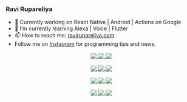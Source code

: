 ### Ravi Rupareliya

- 🔭 Currently working on React Native | Android | Actions on Google
- 🌱 I’m currently learning Alexa | Voice | Flutter
- 📫 How to reach me: [ravirupareliya.com](https://ravirupareliya.com)
- Follow me on [Instagram](https://www.instagram.com/ravi.rupareliya/) for programming tips and news.

<a href="https://www.instagram.com/ravi.rupareliya/" target="_blank">
<!-- insta-feed:START-->
<p align="center">
<img align="center" src=https://scontent-atl3-1.cdninstagram.com/v/t51.2885-15/e35/s150x150/122425343_1572645589603046_1626634953961554534_n.jpg?_nc_ht=scontent-atl3-1.cdninstagram.com&_nc_cat=102&_nc_ohc=EOK0GgDwEF4AX8wvDya&tp=1&oh=03ee3b988174b8c142a18d10473532c2&oe=6022EBC1 />
<img align="center" src=https://scontent-atl3-1.cdninstagram.com/v/t51.2885-15/e35/s150x150/119738360_171946631175661_8308691936849414239_n.jpg?_nc_ht=scontent-atl3-1.cdninstagram.com&_nc_cat=101&_nc_ohc=X5y_cbUtWSkAX-rSo_s&tp=1&oh=6df2253c922893a91cd237a1e69178a4&oe=6021E7DD />
<img align="center" src=https://scontent-atl3-1.cdninstagram.com/v/t51.2885-15/e35/s150x150/119471335_3325605627530848_5783608158621298966_n.jpg?_nc_ht=scontent-atl3-1.cdninstagram.com&_nc_cat=104&_nc_ohc=QF0-nDzVkh4AX_7426y&tp=1&oh=11a8d916f4de13a12b8535db96fb9fae&oe=60226481 />
</p>
<p align="center">
<img align="center" src=https://scontent-atl3-1.cdninstagram.com/v/t51.2885-15/e35/s150x150/118735524_155532192843864_2438830621806811548_n.jpg?_nc_ht=scontent-atl3-1.cdninstagram.com&_nc_cat=100&_nc_ohc=J10cY1WltGQAX8XUgqo&tp=1&oh=a8b44db35c73b37efb161c34aab12aa9&oe=602030EE />
<img align="center" src=https://scontent-atl3-1.cdninstagram.com/v/t51.2885-15/e35/s150x150/118358282_793232521422249_4194198869826492121_n.jpg?_nc_ht=scontent-atl3-1.cdninstagram.com&_nc_cat=109&_nc_ohc=aPXTF_evhtkAX8khZwu&tp=1&oh=580421ec7c7334e582f955ce33186888&oe=6022F63C />
<img align="center" src=https://scontent-atl3-1.cdninstagram.com/v/t51.2885-15/e35/s150x150/118083536_653646245259286_4437462516989252087_n.jpg?_nc_ht=scontent-atl3-1.cdninstagram.com&_nc_cat=110&_nc_ohc=T4x3wuHAxbsAX8pZ4AU&tp=1&oh=73b2ffe871b1f6da98fd372ed54d7d00&oe=602365DC />
</p>
<p align="center">
<img align="center" src=https://scontent-atl3-1.cdninstagram.com/v/t51.2885-15/e35/s150x150/118175330_604822603490734_6882222491011634628_n.jpg?_nc_ht=scontent-atl3-1.cdninstagram.com&_nc_cat=110&_nc_ohc=nsCzMdUzY8EAX8dmUNd&tp=1&oh=6e21dcb71ccf44f43b86236a3871ca98&oe=60219AF7 />
<img align="center" src=https://scontent-atl3-1.cdninstagram.com/v/t51.2885-15/e35/s150x150/117801930_118850686597100_8281062695853943386_n.jpg?_nc_ht=scontent-atl3-1.cdninstagram.com&_nc_cat=108&_nc_ohc=ZdwjCT3gtPMAX-ZZ9X5&tp=1&oh=b687b014b286b2e450d18f70b76e9df8&oe=60220CC0 />
<img align="center" src=https://scontent-atl3-1.cdninstagram.com/v/t51.2885-15/e35/s150x150/117867292_2771207523148452_3241414180657952736_n.jpg?_nc_ht=scontent-atl3-1.cdninstagram.com&_nc_cat=100&_nc_ohc=4yr-uxzX4wgAX_091uP&tp=1&oh=d282d6b0d1c8ae28f67d279a666cd582&oe=6021A521 />
</p>
<p align="center">
<img align="center" src=https://scontent-atl3-1.cdninstagram.com/v/t51.2885-15/e35/s150x150/117931678_793632161399712_7562658963115355616_n.jpg?_nc_ht=scontent-atl3-1.cdninstagram.com&_nc_cat=100&_nc_ohc=xUjz4x_x-_AAX_CU0dB&tp=1&oh=a2e672cf9c5224db8776d48e96f15438&oe=6023A4B7 />
<img align="center" src=https://scontent-atl3-1.cdninstagram.com/v/t51.2885-15/e35/s150x150/117747115_220949032661980_1081920512424702093_n.jpg?_nc_ht=scontent-atl3-1.cdninstagram.com&_nc_cat=104&_nc_ohc=xqmj7M-WPJwAX9Jj4tw&tp=1&oh=2661a3f8763f00edc24d211235918488&oe=60211C96 />
<img align="center" src=https://scontent-atl3-1.cdninstagram.com/v/t51.2885-15/e35/s150x150/117564950_167171931547080_7523565149947571776_n.jpg?_nc_ht=scontent-atl3-1.cdninstagram.com&_nc_cat=100&_nc_ohc=uT64ZOYY7PUAX_XL1no&tp=1&oh=bbc0b70b43b93f630891c61ead0bfcc6&oe=60204CDD />
</p>

<!-- insta-feed:END-->
</a>
